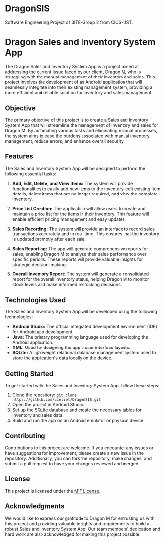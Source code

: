# DragonSIS
Software Engineering Project of 3ITE-Group 2 from CICS-UST.

# Dragon Sales and Inventory System App

The Dragon Sales and Inventory System App is a project aimed at addressing the current issue faced by our client, Dragon M, who is struggling with the manual management of their inventory and sales. This project involves the development of an Android application that will seamlessly integrate into their existing management system, providing a more efficient and reliable solution for inventory and sales management.

## Objective

The primary objective of this project is to create a Sales and Inventory System App that will streamline the management of inventory and sales for Dragon M. By automating various tasks and eliminating manual processes, the system aims to ease the burdens associated with manual inventory management, reduce errors, and enhance overall security.

## Features

The Sales and Inventory System App will be designed to perform the following essential tasks:

1. **Add, Edit, Delete, and View Items:** The system will provide functionalities to easily add new items to the inventory, edit existing item details, delete items that are no longer required, and view the complete inventory.

2. **Price List Creation:** The application will allow users to create and maintain a price list for the items in their inventory. This feature will enable efficient pricing management and easy updates.

3. **Sales Recording:** The system will provide an interface to record sales transactions accurately and in real-time. This ensures that the inventory is updated promptly after each sale.

4. **Sales Reporting:** The app will generate comprehensive reports for sales, enabling Dragon M to analyze their sales performance over specific periods. These reports will provide valuable insights for strategic decision-making.

5. **Overall Inventory Report:** The system will generate a consolidated report for the overall inventory status, helping Dragon M to monitor stock levels and make informed restocking decisions.

## Technologies Used

The Sales and Inventory System App will be developed using the following technologies:

- **Android Studio:** The official integrated development environment (IDE) for Android app development.
- **Java:** The primary programming language used for developing the Android application.
- **XML:** Used for designing the app's user interface layouts.
- **SQLite:** A lightweight relational database management system used to store the application's data locally on the device.

## Getting Started

To get started with the Sales and Inventory System App, follow these steps:

1. Clone the repository: `git clone https://github.com/Lieliel/DragonSIS.git`
2. Open the project in Android Studio.
3. Set up the SQLite database and create the necessary tables for inventory and sales data.
4. Build and run the app on an Android emulator or physical device.

## Contributing

Contributions to this project are welcome. If you encounter any issues or have suggestions for improvement, please create a new issue in the repository. Additionally, you can fork the repository, make changes, and submit a pull request to have your changes reviewed and merged.

## License

This project is licensed under the [MIT License](LICENSE).

## Acknowledgments

We would like to express our gratitude to Dragon M for entrusting us with this project and providing valuable insights and requirements to build a robust Sales and Inventory System App. Our team members' dedication and hard work are also acknowledged for making this project possible.
